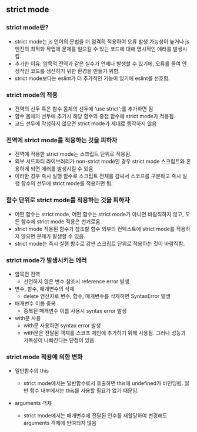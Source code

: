 ## strict mode

### strict mode란?

- strict mode는 js 언어의 문법을 더 엄격히 적용하여 오류 발생 가능성이 높거나 js 엔진의 최적화 작업에 문제를 일으킬 수 있는 코드에 대해 명시적인 에러를 발생시킴.
- 추가한 이유: 암묵적 전역과 같은 실수가 언제나 발생할 수 있기에, 오류를 줄여 안정적인 코드를 생산하기 위한 환경을 만들기 위함.
- strict mode보다는 eslint가 더 추가적인 기능이 있기에 eslint를 선호함.

### strict mode의 적용

- 전역의 선두 혹은 함수 몸체의 선두에 'use strict';를 추가하면 됨
- 함수 몸체의 선두에 추가시 해당 함수와 중첩 함수에 strict mode가 적용됨.
- 코드 선두에 작성하지 않으면 strict mode가 제대로 동작하지 않음

### 전역에 strict mode를 적용하는 것을 피하자

- 전역에 적용한 strict mode는 스크립트 단위로 적용됨.
- 외부 서드파티 라이브러리가 non-strict mode인 경우 strict mode 스크립트와 혼용하게 되면 에러를 발생시킬 수 있음
- 이러한 경우 즉시 실행 함수로 스크립트 전체를 감싸서 스코프를 구분하고 즉시 실행 함수의 선두에 strict mode를 적용하면 됨.

### 함수 단위로 strict mode를 적용하는 것을 피하자

- 어떤 함수는 strict mode, 어떤 함수는 strict mode가 아니면 바람직하지 않고, 모든 함수에 strict mode 적용은 번거로움.
- strict mode 적용된 함수가 참조할 함수 외부의 컨텍스트에 strict mode를 적용하지 않으면 문제가 발생할 수 있음.
- strict mode는 즉시 실행 함수로 감싼 스크립트 단위로 적용하는 것이 바람직함.

### strict mode가 발생시키는 에러

- 암묵전 전역
  - 선언하지 않은 변수 참조시 reference error 발생
- 변수, 함수, 매개변수의 삭제
  - delete 연산자로 변수, 함수, 매개변수를 삭제하면 SyntaxError 발생
- 매개변수 이름 중복
  - 중복된 매개변수 이름 사용시 syntax error 발생
- with문 사용
  - with문 사용하면 syntax error 발생
  - with문은 전달된 객체를 스코프 체인에 추가하기 위해 사용됨. 그러나 성능과 가독성이 나빠진다는 단점이 있음.

### strict mode 적용에 의한 변화

- 일반함수의 this

  - strict mode에서는 일반함수로서 호출하면 this에 undefined가 바인딩됨. 일반 함수 내부에서는 this를 사용할 필요가 없기 때문임.

- arguments 객체

  - strict mode에서는 매개변수에 전달된 인수를 재할당하여 변경해도 arguments 객체에 반여되지 않음
